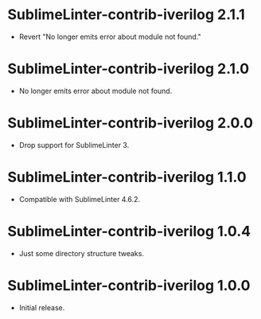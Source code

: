 # SublimeLinter-contrib-iverilog 2.1.1

- Revert "No longer emits error about module not found."


# SublimeLinter-contrib-iverilog 2.1.0

- No longer emits error about module not found.


# SublimeLinter-contrib-iverilog 2.0.0

- Drop support for SublimeLinter 3.


# SublimeLinter-contrib-iverilog 1.1.0

- Compatible with SublimeLinter 4.6.2.


# SublimeLinter-contrib-iverilog 1.0.4

- Just some directory structure tweaks.


# SublimeLinter-contrib-iverilog 1.0.0

- Initial release.
